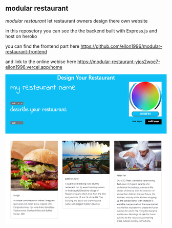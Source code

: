 ## modular restaurant 

*modular restaurant* let restaurant owners design there own website  

in this reposetory you can see the the backend built with Express.js and host on heroko

you can find the frontend part here https://github.com/eilon1996/modular-restaurant-frontend

and link to the online webise here https://modular-restaurant-yjos2woe7-eilon1996.vercel.app/home




<img src="https://github.com/eilon1996/modular-restaurant-backend/blob/main/front%20page.png" width="532" height="466"/>